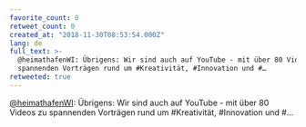```yaml
---
favorite_count: 0
retweet_count: 0
created_at: "2018-11-30T08:53:54.000Z"
lang: de
full_text: >-
  @heimathafenWI: Übrigens: Wir sind auch auf YouTube - mit über 80 Videos zu
  spannenden Vorträgen rund um #Kreativität, #Innovation und #…
retweeted: true
---
```


[@heimathafenWI](https://twitter.com/heimathafenWI): Übrigens: Wir sind auch auf
YouTube - mit über 80 Videos zu spannenden Vorträgen rund um #Kreativität,
#Innovation und #…
